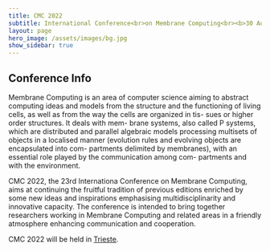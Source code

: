 ```yaml
---
title: CMC 2022
subtitle: International Conference<br>on Membrane Computing<br><b>30 August - 2 September 2022<br>Trieste, Italy</b>
layout: page
hero_image: /assets/images/bg.jpg
show_sidebar: true
---
```


## Conference Info


Membrane Computing is an area of computer science aiming to abstract computing ideas and models from the structure and the functioning of living cells, as well as from the way the cells are organized in tis- sues or higher order structures. It deals with mem- brane systems, also called P systems, which are distributed and parallel algebraic models processing multisets of objects in a localised manner (evolution rules and evolving objects are encapsulated into com- partments delimited by membranes), with an essential role played by the communication among com- partments and with the environment.

CMC 2022, the 23rd Internationa Conference on Membrane Computing,  aims at continuing the fruitful tradition of previous editions enriched by some new ideas and inspirations emphasising multidisciplinarity and innovative capacity. The conference is intended to bring together researchers working in Membrane Computing and related areas in a friendly atmosphere enhancing communication and cooperation.

CMC 2022 will be held in [Trieste](/venue/).
